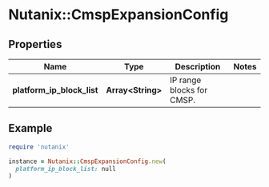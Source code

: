# Nutanix::CmspExpansionConfig

## Properties

| Name | Type | Description | Notes |
| ---- | ---- | ----------- | ----- |
| **platform_ip_block_list** | **Array&lt;String&gt;** | IP range blocks for CMSP. |  |

## Example

```ruby
require 'nutanix'

instance = Nutanix::CmspExpansionConfig.new(
  platform_ip_block_list: null
)
```

